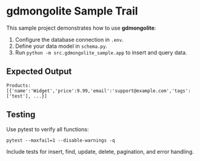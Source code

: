 # gdmongolite Sample Trail
This sample project demonstrates how to use **gdmongolite**:
1. Configure the database connection in `.env`.  
2. Define your data model in `schema.py`.  
3. Run `python -m src.gdmongolite_sample.app` to insert and query data.  
## Expected Output
```
Products: [{'name':'Widget','price':9.99,'email':'support@example.com','tags':['test'], ...}]
```
## Testing
Use pytest to verify all functions:
```
pytest --maxfail=1 --disable-warnings -q
```
Include tests for insert, find, update, delete, pagination, and error handling.
